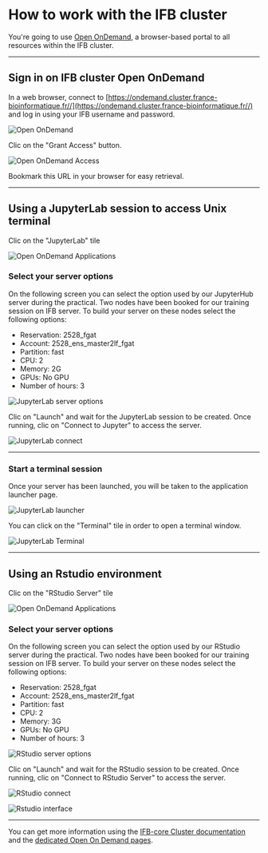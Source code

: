 # How to work with the IFB cluster

You're going to use [Open OnDemand](https://ifb-elixirfr.gitlab.io/cluster/doc/software/openondemand/), a browser-based portal to all resources within the IFB cluster.

***

## Sign in on IFB cluster Open OnDemand

In a web browser, connect to [https://ondemand.cluster.france-bioinformatique.fr//](https://ondemand.cluster.france-bioinformatique.fr//) and log in using your IFB username and password.

![Open OnDemand](./ressources/openondemand_login.png "Open OnDemand")

Clic on the "Grant Access" button.

![Open OnDemand Access](./ressources/openondemand_grantaccess.png "Open OnDemand Access")

Bookmark this URL in your browser for easy retrieval.

***

## Using a JupyterLab session to access Unix terminal

Clic on the "JupyterLab" tile

![Open OnDemand Applications](./ressources/openondemand_applications.png "Open OnDemand Applications")

### Select your server options

On the following screen you can select the option used by our JupyterHub server during the practical. Two nodes have been booked for our training session on IFB server. To build your server on these nodes select the following options:

* Reservation: 2528_fgat
* Account: 2528_ens_master2lf_fgat
* Partition: fast
* CPU: 2
* Memory: 2G
* GPUs: No GPU
* Number of hours: 3

![JupyterLab server options](./ressources/jupyterlab_serveroptions.png "JupyterLab server options")

Clic on "Launch" and wait for the JupyterLab session to be created. Once running, clic on "Connect to Jupyter" to access the server.

![JupyterLab connect](./ressources/jupyterlab_connect.png "JupyterLab connect")


***

### Start a terminal session

Once your server has been launched, you will be taken to the application launcher page.

![JupyterLab launcher](./ressources/jupyterlab_launcher.png "JupyterLab launcher")

You can click on the "Terminal" tile in order to open a terminal window.

![JupyterLab Terminal](./ressources/jupyterlab_terminal.png "JupyterLab Terminal")

***

## Using an Rstudio environment

Clic on the "RStudio Server" tile

![Open OnDemand Applications](./ressources/openondemand_applications.png "Open OnDemand Applications")

### Select your server options

On the following screen you can select the option used by our RStudio server during the practical. Two nodes have been booked for our training session on IFB server. To build your server on these nodes select the following options:

* Reservation: 2528_fgat
* Account: 2528_ens_master2lf_fgat
* Partition: fast
* CPU: 2
* Memory: 3G
* GPUs: No GPU
* Number of hours: 3

![RStudio server options](./ressources/rstudio_serveroptions.png "RStudio server options")

Clic on "Launch" and wait for the RStudio session to be created. Once running, clic on "Connect to RStudio Server" to access the server.

![RStudio connect](./ressources/rstudio_connect.png "RStudio connect")

![Rstudio interface](./ressources/rstudio_interface.png "Rstudio interface")

***

You can get more information using the [IFB-core Cluster documentation](https://ifb-elixirfr.gitlab.io/cluster/doc/) and the [dedicated Open On Demand pages](https://ifb-elixirfr.gitlab.io/cluster/doc/software/openondemand/). 
